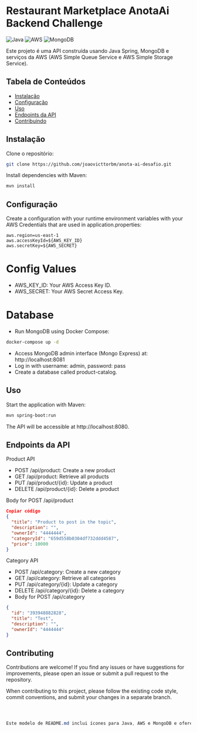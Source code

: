 # Restaurant Marketplace AnotaAi Backend Challenge

![Java](https://img.shields.io/badge/Java-007396?logo=java&logoColor=white)
![AWS](https://img.shields.io/badge/AWS-232F3E?logo=amazon-aws&logoColor=white)
![MongoDB](https://img.shields.io/badge/MongoDB-4EA94B?logo=mongodb&logoColor=white)

Este projeto é uma API construída usando Java Spring, MongoDB e serviços da AWS (AWS Simple Queue Service e AWS Simple Storage Service).

## Tabela de Conteúdos
- [Instalação](#instalação)
- [Configuração](#configuração)
- [Uso](#uso)
- [Endpoints da API](#endpoints-da-api)
- [Contribuindo](#contribuindo)

## Instalação
Clone o repositório:
```bash
git clone https://github.com/joaovicttorbm/anota-ai-desafio.git

```


Install dependencies with Maven:

```bash
mvn install

```

## Configuração
Create a configuration with your runtime environment variables with your AWS Credentials that are used in application.properties:
```properties
aws.region=us-east-1
aws.accessKeyId=${AWS_KEY_ID}
aws.secretKey=${AWS_SECRET}

```

# Config Values
- AWS_KEY_ID: Your AWS Access Key ID.
- AWS_SECRET: Your AWS Secret Access Key.

# Database
- Run MongoDB using Docker Compose:
```bash
docker-compose up -d

```

- Access MongoDB admin interface (Mongo Express) at: http://localhost:8081
- Log in with username: admin, password: pass
- Create a database called product-catalog.

## Uso
Start the application with Maven:
```bash
mvn spring-boot:run

```

The API will be accessible at http://localhost:8080.

## Endpoints da API
Product API
- POST /api/product: Create a new product
- GET /api/product: Retrieve all products
- PUT /api/product/{id}: Update a product
- DELETE /api/product/{id}: Delete a product

Body for POST /api/product
```json
Copiar código
{
  "title": "Product to post in the topic",
  "description": "",
  "ownerId": "4444444",
  "categoryId": "659d558b0304df732ddd4587",
  "price": 10000
}

```

Category API
- POST /api/category: Create a new category
- GET /api/category: Retrieve all categories
- PUT /api/category/{id}: Update a category
- DELETE /api/category/{id}: Delete a category
- Body for POST /api/category

``` json
{
  "id": "393948882828",
  "title": "Test",
  "description": "",
  "ownerId": "4444444"
}

```

## Contributing
Contributions are welcome! If you find any issues or have suggestions for improvements, please open an issue or submit a pull request to the repository.

When contributing to this project, please follow the existing code style, commit conventions, and submit your changes in a separate branch.

```css



Este modelo de README.md inclui ícones para Java, AWS e MongoDB e oferece uma visão clara sobre a instalação, configuração, uso e endpoints da API. Ajuste conforme necessário para atender às suas necessidades específicas.

```

